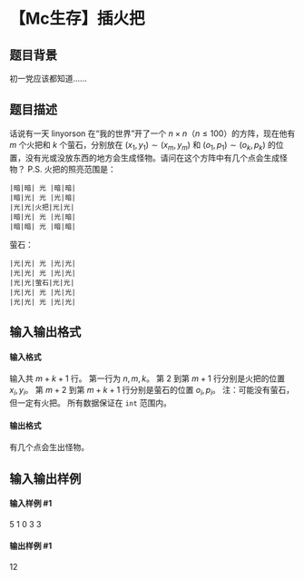 
# 【Mc生存】插火把
## 题目背景
初一党应该都知道......

## 题目描述
话说有一天 linyorson 在“我的世界”开了一个 $n \times n$（$n \le 100$）的方阵，现在他有 $m$ 个火把和 $k$ 个萤石，分别放在 $(x_1, y_1) \sim (x_m, y_m)$ 和 $(o_1, p_1) \sim (o_k, p_k)$ 的位置，没有光或没放东西的地方会生成怪物。请问在这个方阵中有几个点会生成怪物？
P.S. 火把的照亮范围是：
```
|暗|暗| 光 |暗|暗|
|暗|光| 光 |光|暗|
|光|光|火把|光|光|
|暗|光| 光 |光|暗|
|暗|暗| 光 |暗|暗|
```
萤石：
```
|光|光| 光 |光|光|
|光|光| 光 |光|光|
|光|光|萤石|光|光|
|光|光| 光 |光|光|
|光|光| 光 |光|光|
```
## 输入输出格式
#### 输入格式

输入共 $m + k + 1$ 行。
第一行为 $n, m, k$。
第 $2$ 到第 $m + 1$ 行分别是火把的位置 $x_i, y_i$。
第 $m + 2$ 到第 $m + k + 1$ 行分别是萤石的位置 $o_i, p_i$。
注：可能没有萤石，但一定有火把。
所有数据保证在 `int` 范围内。
#### 输出格式

有几个点会生出怪物。
## 输入输出样例
#### 输入样例 #1
5 1 0
3 3

#### 输出样例 #1
12

